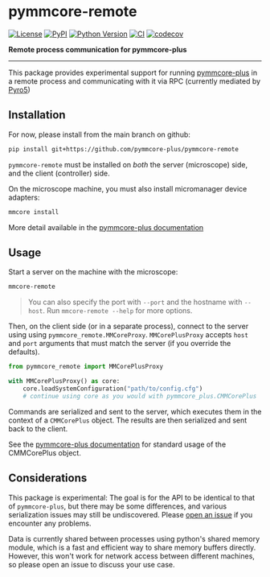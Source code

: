 # pymmcore-remote

[![License](https://img.shields.io/pypi/l/pymmcore-remote.svg?color=green)](https://github.com/pymmcore-plus/pymmcore-remote/raw/main/LICENSE)
[![PyPI](https://img.shields.io/pypi/v/pymmcore-remote.svg?color=green)](https://pypi.org/project/pymmcore-remote)
[![Python Version](https://img.shields.io/pypi/pyversions/pymmcore-remote.svg?color=green)](https://python.org)
[![CI](https://github.com/pymmcore-plus/pymmcore-remote/actions/workflows/ci.yml/badge.svg)](https://github.com/pymmcore-plus/pymmcore-remote/actions/workflows/ci.yml)
[![codecov](https://codecov.io/gh/pymmcore-plus/pymmcore-remote/branch/main/graph/badge.svg)](https://codecov.io/gh/pymmcore-plus/pymmcore-remote)

**Remote process communication for pymmcore-plus**

-----------

This package provides experimental support for running
[pymmcore-plus](https://github.com/pymmcore-plus/pymmcore-plus) in a remote
process and communicating with it via RPC (currently mediated by
[Pyro5](https://github.com/irmen/Pyro5))

## Installation

For now, please install from the main branch on github:

```bash
pip install git+https://github.com/pymmcore-plus/pymmcore-remote
```

`pymmcore-remote` must be installed on *both* the server (microscope) side, and the client (controller) side.

On the microscope machine, you must also install micromanager device adapters:

```sh
mmcore install
```

More detail available in the
[pymmcore-plus documentation](https://pymmcore-plus.github.io/pymmcore-plus/install/#installing-micro-manager-device-adapters)

## Usage

Start a server on the machine with the microscope:

```sh
mmcore-remote
```

> You can also specify the port with `--port` and the hostname with `--host`.
Run `mmcore-remote --help` for more options.

Then, on the client side (or in a separate process), connect to the server using
using `pymmcore_remote.MMCoreProxy`.  `MMCorePlusProxy` accepts `host` and `port`
arguments that must match the server (if you override the defaults).

```python
from pymmcore_remote import MMCorePlusProxy

with MMCorePlusProxy() as core:
    core.loadSystemConfiguration("path/to/config.cfg")
    # continue using core as you would with pymmcore_plus.CMMCorePlus
```

Commands are serialized and sent to the server, which executes them in the
context of a `CMMCorePlus` object. The results are then serialized and sent
back to the client.

See the [pymmcore-plus documentation](https://pymmcore-plus.github.io/pymmcore-plus/) for standard usage of the CMMCorePlus object.

## Considerations

This package is experimental: The goal is for the API to be identical to that of
`pymmcore-plus`, but there may be some differences, and various serialization
issues may still be undiscovered. Please [open an
issue](https://github.com/pymmcore-plus/pymmcore-remote/issues/new) if you
encounter any problems.

Data is currently shared between processes using python's shared memory module,
which is a fast and efficient way to share memory buffers directly.  However,
this won't work for network access between different machines, so please open
an issue to discuss your use case.
